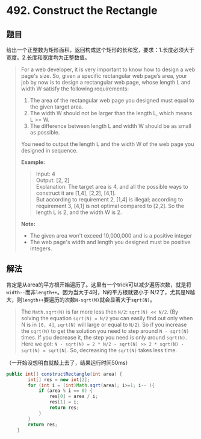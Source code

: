 # 492. Construct the Rectangle

## 题目

给出一个正整数为矩形面积，返回构成这个矩形的长和宽，要求：1.长度必须大于宽度。2.长度和宽度均为正整数值。

>For a web developer, it is very important to know how to design a web page's size. So, given a specific rectangular web page’s area, your job by now is to design a rectangular web page, whose length L and width W satisfy the following requirements:
>
>1. The area of the rectangular web page you designed must equal to the given target area.
>2. The width W should not be larger than the length L, which means L >= W.
>3. The difference between length L and width W should be as small as possible.
>
>You need to output the length L and the width W of the web page you designed in sequence.
>
>**Example:**
>
>>Input: 4  
>>Output: [2, 2]  
>>Explanation: The target area is 4, and all the possible ways to construct it are [1,4], [2,2], [4,1].  
>>But according to requirement 2, [1,4] is illegal; according to requirement 3,  [4,1] is not optimal compared to [2,2]. So the length L is 2, and the width W is 2.
>
>**Note:**
>
> - The given area won't exceed 10,000,000 and is a positive integer
> - The web page's width and length you designed must be positive integers.

## 解法

肯定是从area的平方根开始遍历了。这里有一个trick可以减少遍历次数，就是将`width--`而非`length++`。因为当大于4时，N的平方根就要小于 N/2了，尤其是N越大，则`length++`要遍历的次数`N-sqrt(N)`就会显著大于`sqrt(N)`。

>The `Math.sqrt(N)` is far more less then `N/2`: `sqrt(N) << N/2`. (By solving the equation `sqrt(N) = N/2` you can easily find out only when N is in `[0, 4]`, `sqrt(N)` will large or equal to `N/2`). So if you increase the `sqrt(N)` to get the solution you need to step around `N - sqrt(N)` times. If you decrease it, the step you need is only around `sqrt(N)`. Here we got: `N - sqrt(N) = 2 * N/2 - sqrt(N) >> 2 * sqrt(N) - sqrt(N) = sqrt(N)`. So, decreasing the `sqrt(N)` takes less time.

（一开始没想明白就敲上去了，结果运行时间50ms）

```java
public int[] constructRectangle(int area) {
        int[] res = new int[2];
        for (int i = (int)Math.sqrt(area); i>=1; i-- ){
            if (area % i == 0) {
                res[0] = area / i;
                res[1] = i;
                return res;
            }
        }
        return res;
    }
```
